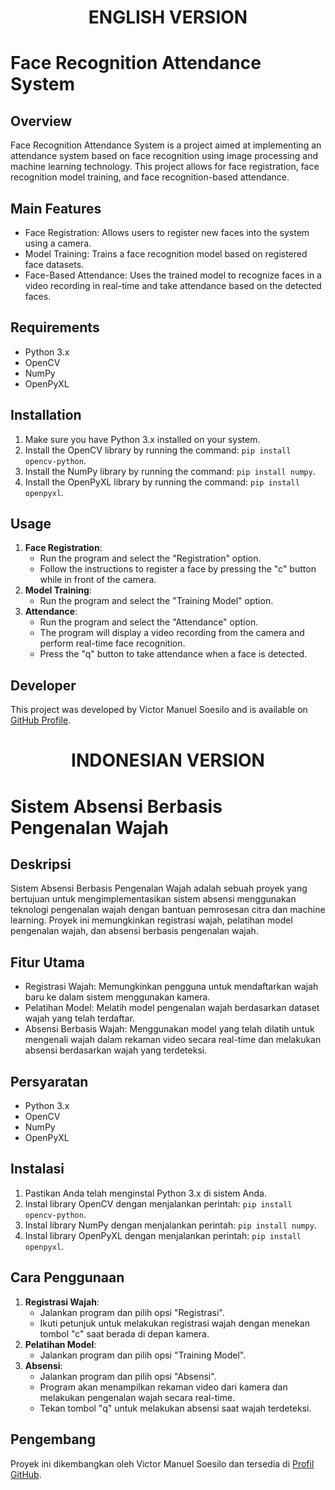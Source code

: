 <h1 align="center">ENGLISH VERSION</h1>
<h1>Face Recognition Attendance System</h1>
<h2>Overview</h2>
<p>Face Recognition Attendance System is a project aimed at implementing an attendance system based on face recognition using image processing and machine learning technology. This project allows for face registration, face recognition model training, and face recognition-based attendance.</p>

<h2>Main Features</h2>
<ul>
   <li>Face Registration: Allows users to register new faces into the system using a camera.</li>
   <li>Model Training: Trains a face recognition model based on registered face datasets.</li>
   <li>Face-Based Attendance: Uses the trained model to recognize faces in a video recording in real-time and take attendance based on the detected faces.</li>
</ul>

<h2>Requirements</h2>
<ul>
   <li>Python 3.x</li>
   <li>OpenCV</li>
   <li>NumPy</li>
   <li>OpenPyXL</li>
</ul>

<h2>Installation</h2>
<ol>
   <li>Make sure you have Python 3.x installed on your system.</li>
   <li>Install the OpenCV library by running the command: <code>pip install opencv-python</code>.</li>
   <li>Install the NumPy library by running the command: <code>pip install numpy</code>.</li>
   <li>Install the OpenPyXL library by running the command: <code>pip install openpyxl</code>.</li>
</ol>

<h2>Usage</h2>
<ol>
   <li><strong>Face Registration</strong>:
      <ul>
            <li>Run the program and select the "Registration" option.</li>
            <li>Follow the instructions to register a face by pressing the "c" button while in front of the camera.</li>
      </ul>
   </li>
   <li><strong>Model Training</strong>:
      <ul>
            <li>Run the program and select the "Training Model" option.</li>
      </ul>
   </li>
   <li><strong>Attendance</strong>:
      <ul>
            <li>Run the program and select the "Attendance" option.</li>
            <li>The program will display a video recording from the camera and perform real-time face recognition.</li>
            <li>Press the "q" button to take attendance when a face is detected.</li>
      </ul>
   </li>
</ol>

<h2>Developer</h2>
<p>This project was developed by Victor Manuel Soesilo and is available on <a href="https://github.com/victorman01/">GitHub Profile</a>.</p>

<h1 align="center">INDONESIAN VERSION</h1>
<h1>Sistem Absensi Berbasis Pengenalan Wajah</h1>

<h2>Deskripsi</h2>
<p>Sistem Absensi Berbasis Pengenalan Wajah adalah sebuah proyek yang bertujuan untuk mengimplementasikan sistem absensi menggunakan teknologi pengenalan wajah dengan bantuan pemrosesan citra dan machine learning. Proyek ini memungkinkan registrasi wajah, pelatihan model pengenalan wajah, dan absensi berbasis pengenalan wajah.</p>

<h2>Fitur Utama</h2>
<ul>
   <li>Registrasi Wajah: Memungkinkan pengguna untuk mendaftarkan wajah baru ke dalam sistem menggunakan kamera.</li>
   <li>Pelatihan Model: Melatih model pengenalan wajah berdasarkan dataset wajah yang telah terdaftar.</li>
   <li>Absensi Berbasis Wajah: Menggunakan model yang telah dilatih untuk mengenali wajah dalam rekaman video secara real-time dan melakukan absensi berdasarkan wajah yang terdeteksi.</li>
</ul>

<h2>Persyaratan</h2>
<ul>
   <li>Python 3.x</li>
   <li>OpenCV</li>
   <li>NumPy</li>
   <li>OpenPyXL</li>
</ul>

<h2>Instalasi</h2>
<ol>
   <li>Pastikan Anda telah menginstal Python 3.x di sistem Anda.</li>
   <li>Instal library OpenCV dengan menjalankan perintah: <code>pip install opencv-python</code>.</li>
   <li>Instal library NumPy dengan menjalankan perintah: <code>pip install numpy</code>.</li>
   <li>Instal library OpenPyXL dengan menjalankan perintah: <code>pip install openpyxl</code>.</li>
</ol>

<h2>Cara Penggunaan</h2>
<ol>
   <li><strong>Registrasi Wajah</strong>:
      <ul>
            <li>Jalankan program dan pilih opsi "Registrasi".</li>
            <li>Ikuti petunjuk untuk melakukan registrasi wajah dengan menekan tombol "c" saat berada di depan kamera.</li>
      </ul>
   </li>
   <li><strong>Pelatihan Model</strong>:
      <ul>
            <li>Jalankan program dan pilih opsi "Training Model".</li>
      </ul>
   </li>
   <li><strong>Absensi</strong>:
      <ul>
            <li>Jalankan program dan pilih opsi "Absensi".</li>
            <li>Program akan menampilkan rekaman video dari kamera dan melakukan pengenalan wajah secara real-time.</li>
            <li>Tekan tombol "q" untuk melakukan absensi saat wajah terdeteksi.</li>
      </ul>
   </li>
</ol>

<h2>Pengembang</h2>
<p>Proyek ini dikembangkan oleh Victor Manuel Soesilo dan tersedia di <a href="https://github.com/victorman01/">Profil GitHub</a>.</p>
